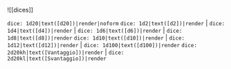 ![[dices]]

`dice: 1d20|text([d20])|render|noform`
`dice: 1d2|text([d2])|render` | `dice: 1d4|text([d4])|render` | `dice: 1d6|text([d6])|render` | `dice: 1d8|text([d8])|render`
`dice: 1d10|text([d10])|render` |  `dice: 1d12|text([d12])|render` |  `dice: 1d100|text([d100])|render`
`dice: 2d20kh|text([Vantaggio])|render`  |  `dice: 2d20kl|text([Svantaggio])|render`
